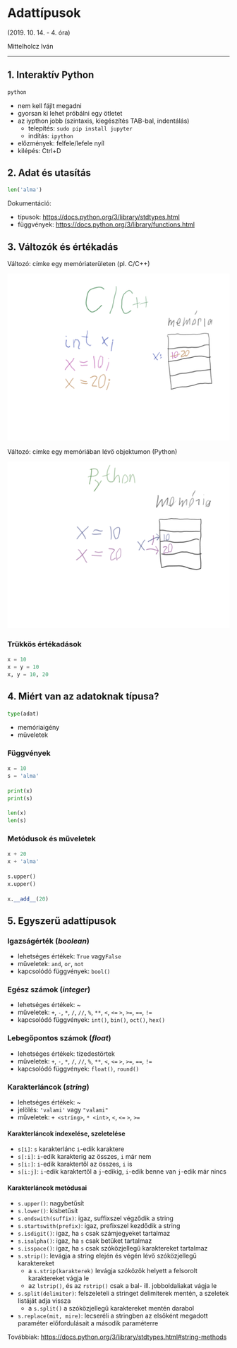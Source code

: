 # Adattípusok

(2019. 10. 14. - 4. óra)

Mittelholcz Iván

---

## 1. Interaktív Python

```sh
python
```

- nem kell fájlt megadni
- gyorsan ki lehet próbálni egy ötletet
- az iypthon jobb (szintaxis, kiegészítés TAB-bal, indentálás)
  - telepítés:  `sudo pip install jupyter`
  - indítás: `ipython`
- előzmények: felfele/lefele nyíl
- kilépés: Ctrl+D

## 2. Adat és utasítás

```python
len('alma')
```

Dokumentáció:

- típusok: <https://docs.python.org/3/library/stdtypes.html>
- függvények: <https://docs.python.org/3/library/functions.html>

## 3. Változók és értékadás

Változó: címke egy memóriaterületen (pl. C/C++)

![cpp](img/mem_c.png)

Változó: címke egy memóriában lévő objektumon (Python)

![python](img/mem_py.png)

### Trükkös értékadások

```python
x = 10
x = y = 10
x, y = 10, 20
```

## 4. Miért van az adatoknak típusa?

```python
type(adat)
```

- memóriaigény
- műveletek

### Függvények

```py
x = 10
s = 'alma'

print(x)
print(s)

len(x)
len(s)
```

### Metódusok és műveletek

```py
x + 20
x + 'alma'

s.upper()
x.upper()

x.__add__(20)
```

## 5. Egyszerű adattípusok

### Igazságérték (*boolean*)

- lehetséges értékek: `True` vagy`False`
- műveletek: `and`, `or`, `not`
- kapcsolódó függvények: `bool()`

### Egész számok (*integer*)

- lehetséges értékek: ~
- műveletek: `+`, `-`, `*`, `/`, `//`, `%`, `**`, `<`, `<=` `>`, `>=`, `==`, `!=`
- kapcsolódó függvények: `int()`, `bin()`, `oct()`, `hex()`

### Lebegőpontos számok (*float*)

- lehetséges értékek: tizedestörtek
- műveletek: `+`, `-`, `*`, `/`, `//`, `%`, `**`, `<`, `<=` `>`, `>=`, `==`, `!=`
- kapcsolódó függvények: `float()`, `round()`

### Karakterláncok (*string*)

- lehetséges értékek: ~
- jelölés: `'valami'` vagy `"valami"`
- műveletek: `+ <string>`, `* <int>`, `<`, `<=` `>`, `>=`

#### Karakterláncok indexelése, szeletelése

- `s[i]`: `s` karakterlánc `i`-edik karaktere
- `s[:i]`: `i`-edik karakterig az összes, `i` már nem
- `s[i:]`: `i`-edik karaktertől az összes, `i` is
- `s[i:j]`: `i`-edik karaktertől a `j`-edikig, `i`-edik benne van `j`-edik már nincs

#### Karakterláncok metódusai

- `s.upper()`: nagybetűsít
- `s.lower()`: kisbetűsít
- `s.endswith(suffix)`: igaz, suffixszel végződik a string
- `s.startswith(prefix)`: igaz, prefixszel kezdődik a string
- `s.isdigit()`: igaz, ha `s` csak számjegyeket tartalmaz
- `s.isalpha()`: igaz, ha `s` csak betűket tartalmaz
- `s.isspace()`: igaz, ha `s` csak szóközjellegű karaktereket tartalmaz
- `s.strip()`: levágja a string elején és végén lévő szóközjellegű karaktereket
  - a `s.strip(karakterek)` levágja szóközök helyett a felsorolt karaktereket vágja le
  - az `lstrip()`, és az `rstrip()` csak a bal- ill. jobboldaliakat vágja le
- `s.split(delimiter)`: felszeleteli a stringet delimiterek mentén, a szeletek listáját adja vissza
  - a `s.split()` a szóközjellegű karaktereket mentén darabol
- `s.replace(mit, mire)`: lecseréli a stringben az elsőként megadott paraméter előfordulásait a második paraméterre

Továbbiak: <https://docs.python.org/3/library/stdtypes.html#string-methods>

